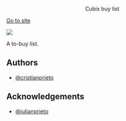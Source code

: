 <p align="center">Cubix buy list</p>

[Go to site](https://cubix-todolist.netlify.app/)

![](https://img.shields.io/badge/REACT--DOM-18.2.0-blue)

A to-buy list.

## Authors

- [@cristianprieto](https://github.com/Cristian-Prieto)

## Acknowledgements

- [@julianprieto](https://github.com/julianprieto-dev)
